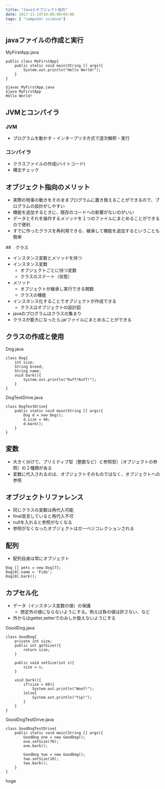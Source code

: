 ```yaml
---
title: "Javaとオブジェクト指向"
date: 2017-11-19T10:00:00+09:00
tags: [ "computer science"]
---
```


## javaファイルの作成と実行
MyFirstApp.java
```
public class MyFirstApp{
    public static void main(String [] args){
        System.out.println("Hello World!");
    }
}
```

```
$javac MyFirstApp.java
$java MyFirstApp
Hello World!
```

## JVMとコンパイラ
### JVM
- プログラムを動かす
– インタープリタ方式で逐次解釈・実行

### コンパイラ
- クラスファイルの作成(バイトコード)
- 構文チェック

## オブジェクト指向のメリット
- 実際の物事の動きをそのままプログラムに置き換えることができるので、プログラムの設計がしやすい
- 機能を追加するときに、既存のコードへの影響がないのがいい
- データとそれを操作するメソッドを１つのファイルにまとめることができるので便利
- すでに作ったクラスを再利用できる、継承して機能を追加するということも簡単

##　クラス
- インスタンス変数とメソッドを持つ
- インスタンス変数
  - オブジェクトごとに持つ変数
  - クラスのステート（状態）
- メソッド
  - オブジェクトが継承し実行できる関数
  - クラスの機能
- インスタンス化することでオブジェクトが作成できる
  - クラスはオブジェクトの設計図
- javaのプログラムはクラスの集まり
- クラスが膨大になったら.jarファイルにまとめることができる
  
## クラスの作成と使用
Dog.java
```
class Dog{
    int size;
    String breed;
    String name;
    void bark(){
        System.out.println("Ruff!Ruff!");
    }
}
```

DogTestDrive.java
```
class DogTestDrive{
    public static void main(String [] args){
        Dog d = new Dog();
        d.size = 40;
        d.bark();
    }
}
```

## 変数
- 大きく分けて、プリミティブ型（整数など）と参照型）（オブジェクトの参照）の２種類がある
- 変数に代入されるのは、オブジェクトそのものではなく、オブジェクトへの参照

## オブジェクトリファレンス
- 同じクラスの変数は再代入可能
- final宣言していると再代入不可
- nullを入れると参照がなくなる
- 参照がなくなったオブジェクトはガーベジコレクションされる

## 配列
- 配列自身は常にオブジェクト

```
Dog [] pets = new Dog[7];
Dog[0].name = 'Fido';
Dog[0].bark();
```

## カプセル化
- データ（インスタンス変数の値）の保護
  - 想定外の値にならないようにする。例えば負の値は許さない、など
- 外からはgetter,setterでのみしか扱えないようにする

GoodDog.java
```
class GoodDog{
    private int size;
    public int getSize(){
        return size;
    }

    public void setSize(int s){
        size = s;
    }

    void bark(){
        if(size > 60){
            System.out.println("Woof!");
        }else{
            System.out.println("Yip!");
        }
    }
}
```


GoodDogTestDrive.java
```
class GoodDogTestDrive{
    public static void main(String [] args){
        GoodDog one = new GoodDog();
        one.setSize(70);
        one.bark();

        GoodDog two = new GoodDog();
        two.setSize(10);
        two.bark();
    }
}
```

hoge
